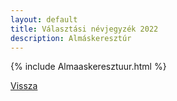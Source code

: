 ```yaml
---
layout: default
title: Választási névjegyzék 2022
description: Almáskeresztúr
---
```


{% include Almaaskeresztuur.html %}

[Vissza](./)